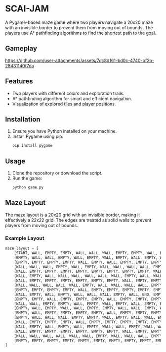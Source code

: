 # SCAI-JAM

A Pygame-based maze game where two players navigate a 20x20 maze with an invisible border to prevent them from moving out of bounds. The players use A* pathfinding algorithms to find the shortest path to the goal.

## Gameplay

https://github.com/user-attachments/assets/7dc8d161-bd0c-4740-bf2b-28431140f7da



## Features

- Two players with different colors and exploration trails.
- A* pathfinding algorithm for smart and efficient navigation.
- Visualization of explored tiles and player positions.

## Installation

1. Ensure you have Python installed on your machine.
2. Install Pygame using pip:
    ```sh
    pip install pygame
    ```

## Usage

1. Clone the repository or download the script.
2. Run the game:
    ```sh
    python game.py
    ```

## Maze Layout

The maze layout is a 20x20 grid with an invisible border, making it effectively a 22x22 grid. The edges are treated as solid walls to prevent players from moving out of bounds.

### Example Layout
```python
maze_layout = [
    [START, WALL, EMPTY, EMPTY, WALL, WALL, WALL, EMPTY, EMPTY, WALL, EMPTY, EMPTY, EMPTY, WALL, WALL, WALL, EMPTY, EMPTY, WALL, WALL],
    [EMPTY, WALL, WALL, EMPTY, WALL, EMPTY, WALL, EMPTY, WALL, EMPTY, WALL, WALL, EMPTY, WALL, EMPTY, WALL, WALL, EMPTY, EMPTY, EMPTY],
    [EMPTY, EMPTY, EMPTY, EMPTY, WALL, EMPTY, WALL, EMPTY, EMPTY, EMPTY, EMPTY, WALL, EMPTY, EMPTY, EMPTY, EMPTY, EMPTY, EMPTY, EMPTY],
    [WALL, WALL, WALL, EMPTY, WALL, EMPTY, WALL, WALL, WALL, WALL, EMPTY, EMPTY, EMPTY, EMPTY, EMPTY, EMPTY, WALL, EMPTY, WALL, WALL],
    [WALL, EMPTY, EMPTY, EMPTY, EMPTY, EMPTY, EMPTY, EMPTY, EMPTY, WALL, EMPTY, EMPTY, EMPTY, EMPTY, WALL, EMPTY, WALL, EMPTY, EMPTY, EMPTY],
    [WALL, EMPTY, WALL, WALL, WALL, WALL, WALL, WALL, EMPTY, WALL, WALL, WALL, EMPTY, EMPTY, WALL, WALL, WALL, WALL, WALL, EMPTY],
    [WALL, EMPTY, EMPTY, EMPTY, EMPTY, EMPTY, EMPTY, WALL, EMPTY, EMPTY, EMPTY, EMPTY, EMPTY, EMPTY, WALL, EMPTY, EMPTY, EMPTY, WALL, EMPTY],
    [WALL, WALL, WALL, WALL, WALL, EMPTY, WALL, WALL, WALL, WALL, EMPTY, EMPTY, WALL, EMPTY, EMPTY, EMPTY, WALL, WALL, WALL, EMPTY],
    [EMPTY, EMPTY, EMPTY, EMPTY, WALL, EMPTY, EMPTY, EMPTY, EMPTY, EMPTY, WALL, EMPTY, WALL, WALL, WALL, WALL, WALL, EMPTY, EMPTY, EMPTY],
    [WALL, EMPTY, WALL, EMPTY, WALL, WALL, WALL, EMPTY, WALL, END, EMPTY, EMPTY, EMPTY, WALL, EMPTY, EMPTY, EMPTY, EMPTY, EMPTY, WALL],
    [EMPTY, EMPTY, WALL, EMPTY, EMPTY, EMPTY, WALL, EMPTY, EMPTY, EMPTY, EMPTY, WALL, WALL, WALL, EMPTY, WALL, WALL, WALL, EMPTY, EMPTY],
    [WALL, WALL, EMPTY, EMPTY, WALL, EMPTY, WALL, EMPTY, WALL, EMPTY, EMPTY, EMPTY, EMPTY, WALL, EMPTY, EMPTY, EMPTY, EMPTY, WALL, WALL],
    [EMPTY, WALL, EMPTY, WALL, WALL, EMPTY, EMPTY, WALL, WALL, EMPTY, WALL, WALL, WALL, WALL, WALL, WALL, EMPTY, WALL, EMPTY, EMPTY],
    [EMPTY, WALL, EMPTY, EMPTY, EMPTY, EMPTY, WALL, EMPTY, EMPTY, EMPTY, EMPTY, EMPTY, WALL, EMPTY, EMPTY, EMPTY, EMPTY, WALL, WALL, EMPTY],
    [EMPTY, WALL, WALL, WALL, EMPTY, EMPTY, WALL, EMPTY, WALL, WALL, EMPTY, WALL, WALL, WALL, WALL, WALL, EMPTY, WALL, EMPTY, EMPTY],
    [WALL, EMPTY, EMPTY, EMPTY, WALL, EMPTY, EMPTY, EMPTY, EMPTY, EMPTY, EMPTY, EMPTY, EMPTY, EMPTY, EMPTY, EMPTY, EMPTY, EMPTY, EMPTY, EMPTY],
    [WALL, EMPTY, WALL, EMPTY, WALL, EMPTY, WALL, WALL, EMPTY, WALL, WALL, WALL, WALL, WALL, WALL, WALL, WALL, EMPTY, WALL, EMPTY],
    [WALL, EMPTY, EMPTY, EMPTY, EMPTY, EMPTY, EMPTY, WALL, EMPTY, EMPTY, EMPTY, EMPTY, EMPTY, EMPTY, EMPTY, EMPTY, EMPTY, EMPTY, WALL, EMPTY],
    [WALL, WALL, WALL, WALL, WALL, WALL, EMPTY, WALL, WALL, WALL, EMPTY, WALL, EMPTY, EMPTY, EMPTY, WALL, WALL, EMPTY, EMPTY, EMPTY],
    [EMPTY, EMPTY, EMPTY, EMPTY, EMPTY, EMPTY, EMPTY, EMPTY, EMPTY, EMPTY, EMPTY, EMPTY, WALL, EMPTY, WALL, EMPTY, EMPTY, EMPTY, EMPTY, START]
]

